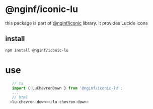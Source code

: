 # @nginf/iconic-lu

this package is part of [@nginf/iconic](https://iconic.nginf.dev) library. It provides Lucide icons

## install
`npm install @nginf/iconic-lu`

# use
```ts
   // ts
   import { LuChevronDown } from '@nginf/iconic-lu';   
   ...
   // html
  <lu-chevron-down></lu-chevron-down>
 ```
